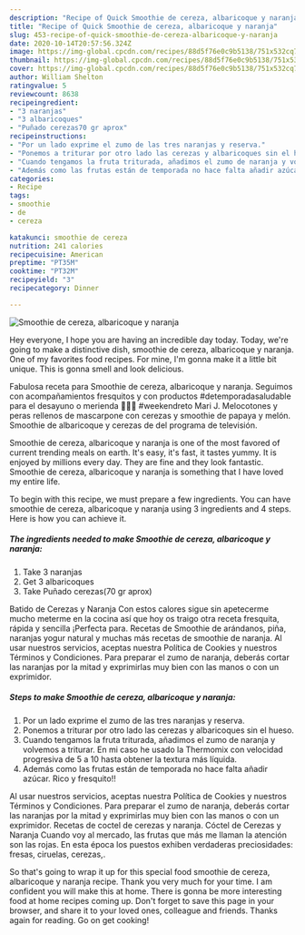 ```yaml
---
description: "Recipe of Quick Smoothie de cereza, albaricoque y naranja"
title: "Recipe of Quick Smoothie de cereza, albaricoque y naranja"
slug: 453-recipe-of-quick-smoothie-de-cereza-albaricoque-y-naranja
date: 2020-10-14T20:57:56.324Z
image: https://img-global.cpcdn.com/recipes/88d5f76e0c9b5138/751x532cq70/smoothie-de-cereza-albaricoque-y-naranja-foto-principal.jpg
thumbnail: https://img-global.cpcdn.com/recipes/88d5f76e0c9b5138/751x532cq70/smoothie-de-cereza-albaricoque-y-naranja-foto-principal.jpg
cover: https://img-global.cpcdn.com/recipes/88d5f76e0c9b5138/751x532cq70/smoothie-de-cereza-albaricoque-y-naranja-foto-principal.jpg
author: William Shelton
ratingvalue: 5
reviewcount: 8638
recipeingredient:
- "3 naranjas"
- "3 albaricoques"
- "Puñado cerezas70 gr aprox"
recipeinstructions:
- "Por un lado exprime el zumo de las tres naranjas y reserva."
- "Ponemos a triturar por otro lado las cerezas y albaricoques sin el hueso."
- "Cuando tengamos la fruta triturada, añadimos el zumo de naranja y volvemos a triturar. En mi caso he usado la Thermomix con velocidad progresiva de 5 a 10 hasta obtener la textura más líquida."
- "Además como las frutas están de temporada no hace falta añadir azúcar. Rico y fresquito!!"
categories:
- Recipe
tags:
- smoothie
- de
- cereza

katakunci: smoothie de cereza 
nutrition: 241 calories
recipecuisine: American
preptime: "PT35M"
cooktime: "PT32M"
recipeyield: "3"
recipecategory: Dinner

---
```



![Smoothie de cereza, albaricoque y naranja](https://img-global.cpcdn.com/recipes/88d5f76e0c9b5138/751x532cq70/smoothie-de-cereza-albaricoque-y-naranja-foto-principal.jpg)

Hey everyone, I hope you are having an incredible day today. Today, we're going to make a distinctive dish, smoothie de cereza, albaricoque y naranja. One of my favorites food recipes. For mine, I'm gonna make it a little bit unique. This is gonna smell and look delicious.

Fabulosa receta para Smoothie de cereza, albaricoque y naranja. Seguimos con acompañamientos fresquitos y con productos #detemporadasaludable para el desayuno o merienda 🍒🍒🍊 #weekendreto Mari J. Melocotones y peras rellenos de mascarpone con cerezas y smoothie de papaya y melón. Smoothie de albaricoque y cerezas de del programa de televisión.

Smoothie de cereza, albaricoque y naranja is one of the most favored of current trending meals on earth. It's easy, it's fast, it tastes yummy. It is enjoyed by millions every day. They are fine and they look fantastic. Smoothie de cereza, albaricoque y naranja is something that I have loved my entire life.


To begin with this recipe, we must prepare a few ingredients. You can have smoothie de cereza, albaricoque y naranja using 3 ingredients and 4 steps. Here is how you can achieve it.

<!--inarticleads1-->

##### The ingredients needed to make Smoothie de cereza, albaricoque y naranja:

1. Take 3 naranjas
1. Get 3 albaricoques
1. Take Puñado cerezas(70 gr aprox)


Batido de Cerezas y Naranja Con estos calores sigue sin apetecerme mucho meterme en la cocina así que hoy os traigo otra receta fresquita, rápida y sencilla ¡Perfecta para. Recetas de Smoothie de arándanos, piña, naranjas yogur natural y muchas más recetas de smoothie de naranja. Al usar nuestros servicios, aceptas nuestra Política de Cookies y nuestros Términos y Condiciones. Para preparar el zumo de naranja, deberás cortar las naranjas por la mitad y exprimirlas muy bien con las manos o con un exprimidor. 

<!--inarticleads2-->

##### Steps to make Smoothie de cereza, albaricoque y naranja:

1. Por un lado exprime el zumo de las tres naranjas y reserva.
1. Ponemos a triturar por otro lado las cerezas y albaricoques sin el hueso.
1. Cuando tengamos la fruta triturada, añadimos el zumo de naranja y volvemos a triturar. En mi caso he usado la Thermomix con velocidad progresiva de 5 a 10 hasta obtener la textura más líquida.
1. Además como las frutas están de temporada no hace falta añadir azúcar. Rico y fresquito!!


Al usar nuestros servicios, aceptas nuestra Política de Cookies y nuestros Términos y Condiciones. Para preparar el zumo de naranja, deberás cortar las naranjas por la mitad y exprimirlas muy bien con las manos o con un exprimidor. Recetas de coctel de cerezas y naranja. Cóctel de Cerezas y Naranja Cuando voy al mercado, las frutas que más me llaman la atención son las rojas. En esta época los puestos exhiben verdaderas preciosidades: fresas, ciruelas, cerezas,. 

So that's going to wrap it up for this special food smoothie de cereza, albaricoque y naranja recipe. Thank you very much for your time. I am confident you will make this at home. There is gonna be more interesting food at home recipes coming up. Don't forget to save this page in your browser, and share it to your loved ones, colleague and friends. Thanks again for reading. Go on get cooking!
